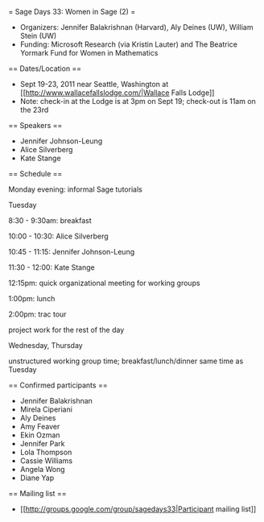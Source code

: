 = Sage Days 33: Women in Sage (2) =
 
 * Organizers: Jennifer Balakrishnan (Harvard), Aly Deines (UW), William Stein (UW)
 * Funding: Microsoft Research  (via Kristin Lauter) and The Beatrice Yormark Fund for Women in Mathematics

== Dates/Location ==

 * Sept 19-23, 2011 near Seattle, Washington at [[http://www.wallacefallslodge.com/|Wallace Falls Lodge]]
 * Note: check-in at the Lodge is at 3pm on Sept 19; check-out is 11am on the 23rd

== Speakers ==
 
 * Jennifer Johnson-Leung
 * Alice Silverberg
 * Kate Stange


== Schedule ==

Monday evening: informal Sage tutorials

Tuesday

 8:30 - 9:30am: breakfast

 10:00 - 10:30: Alice Silverberg

 10:45 - 11:15: Jennifer Johnson-Leung

 11:30 - 12:00: Kate Stange

 12:15pm: quick organizational meeting for working groups

 1:00pm: lunch

 2:00pm: trac tour

 project work for the rest of the day


Wednesday, Thursday

 unstructured working group time; breakfast/lunch/dinner same time as Tuesday

== Confirmed participants ==

 * Jennifer Balakrishnan
 * Mirela Ciperiani
 * Aly Deines
 * Amy Feaver
 * Ekin Ozman
 * Jennifer Park
 * Lola Thompson
 * Cassie Williams
 * Angela Wong
 * Diane Yap



== Mailing list ==
 
 * [[http://groups.google.com/group/sagedays33|Participant mailing list]]
